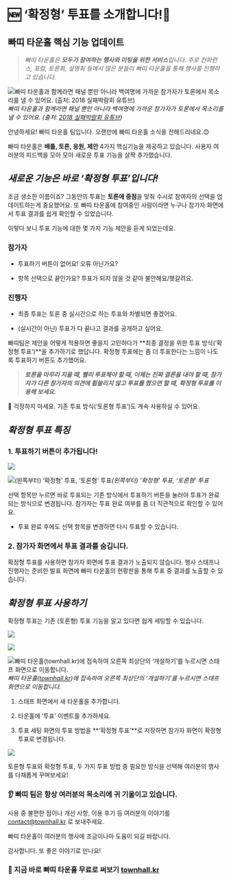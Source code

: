 
# 🆕 ‘확정형’ 투표를 소개합니다!🥳

## 빠띠 타운홀 핵심 기능 업데이트
> *빠띠 타운홀은 **모두가 참여하는 행사와 미팅을 위한 서비스**입니다. 
주로 컨퍼런스, 포럼, 토론회, 설명회 등에서 많은 분들이 빠띠 타운홀을 통해 행사를 진행하고 있습니다.*

![빠띠 타운홀과 함께라면 패널 뿐만 아니라 백여명에 가까운 참가자가 토론에서 목소리를 낼 수 있어요. (출처: [2018 실패박람회 유튜브](https://youtu.be/-mlx73ms7Ks))](/assets/images/확정형-투표를-소개합니다/0*3TsrUsgr0AG3nZWO)*빠띠 타운홀과 함께라면 패널 뿐만 아니라 백여명에 가까운 참가자가 토론에서 목소리를 낼 수 있어요. (출처: [2018 실패박람회 유튜브](https://youtu.be/-mlx73ms7Ks))*

안녕하세요! 빠띠 타운홀 팀입니다. 오랜만에 빠띠 타운홀 소식을 전해드리네요.😊

빠띠 타운홀은 **배틀, 토론, 응원, 제안** 4가지 핵심기능을 제공하고 있습니다. 사용자 여러분의 피드백을 모아 모아 새로운 투표 기능을 살짝 추가했습니다.

## ***새로운 기능은 바로 ‘확정형 투표’입니다!***

조금 생소한 이름이죠? 그동안의 투표는 **토론에 중점**을 맞춰 수시로 참여자의 선택을 업데이트하는게 중요했어요. 또 빠띠 타운홀에 참여중인 사람이라면 누구나 참가자 화면에서 투표 결과를 쉽게 확인할 수 있었습니다.

이렇다 보니 투표 기능에 대한 몇 가지 기능 제안을 듣게 되었는데요.

### 참가자

* 투표하기 버튼이 없어요! 오류 아닌가요?

* 항목 선택으로 끝인가요? 투표가 되지 않을 것 같아 불안해요/헷갈려요.

### 진행자

* 최종 투표는 토론 중 실시간으로 하는 투표와 차별되면 좋겠어요.

* (실시간이 아닌) 투표가 다 끝나고 결과를 공개하고 싶어요.

빠띠팀은 제안을 어떻게 적용하면 좋을지 고민하다가 **최종 결정을 위한 투표 방식(‘확정형 투표’)**을 추가하기로 했답니다. 확정형 투표에는 좀 더 투표한다는 느낌이 나도록 투표하기 버튼도 추가했어요.
> ***토론을 마무리 지을 때, 
빨리 투표해야 할 때,
이제는 진짜 결론을 내야 할 때, 
참가자가 다른 참가자의 의견에 휩쓸리지 않고 투표를 했으면 할 때,***
> ***확정형 투표를 이용해 보세요.***

🤗 걱정하지 마세요. 기존 투표 방식(‘토론형 투표’)도 계속 사용하실 수 있어요.

## ***확정형 투표 특징***

### 1. 투표하기 버튼이 추가됩니다!

![](/assets/images/확정형-투표를-소개합니다/1*c7ZOw2kJrmT1hTrpi7z6jQ.png)

![(왼쪽부터) ‘확정형' 투표, ‘토론형' 투표](/assets/images/확정형-투표를-소개합니다/1*MITQzMoN1gGOecrqwBCnlA.jpeg)*(왼쪽부터) ‘확정형' 투표, ‘토론형' 투표*

선택 항목만 누르면 바로 투표되는 기존 방식에서 투표하기 버튼을 눌러야 투표가 완료되는 방식으로 변경됩니다. 참가자는 투표 완료 여부를 좀 더 직관적으로 확인할 수 있어요.

* 투표 완료 후에도 선택 항목을 변경하면 다시 투표할 수 있습니다.

### 2. 참가자 화면에서 투표 결과를 숨깁니다.

확정형 투표를 사용하면 참가자 화면에 투표 결과가 노출되지 않습니다. 행사 스태프나 진행자는 준비한 발표 화면에 빠띠 타운홀의 현황판을 통해 투표 중 결과를 노출할 수 있습니다.

## ***확정형 투표 사용하기***

확정형 투표는 기존 (토론형) 투표 기능을 알고 있다면 쉽게 세팅할 수 있습니다.

![](/assets/images/확정형-투표를-소개합니다/1*Yc0yMXB449i01v5ABrBD6Q.png)

![](/assets/images/확정형-투표를-소개합니다/1*PoQAjgFYYOOhZpf_3aY1FA.png)

![빠띠 타운홀([townhall.kr](https://townhall.kr/))에 접속하여 오른쪽 최상단의 ‘개설하기’를 누르시면 스태프 화면으로 이동합니다.](/assets/images/확정형-투표를-소개합니다/1*t27PoEhIkb0HKJq8nt69rA.png)*빠띠 타운홀([townhall.kr](https://townhall.kr/))에 접속하여 오른쪽 최상단의 ‘개설하기’를 누르시면 스태프 화면으로 이동합니다.*

1. 스태프 화면에서 새 타운홀을 추가합니다.

1. 타운홀에 ‘투표’ 이벤트를 추가하세요.

1. 투표 세팅 화면의 투표 방법을 **‘확정형 투표’**로 저장하면 참가자 화면이 확정형 투표로 변경됩니다.

![](/assets/images/확정형-투표를-소개합니다/1*33cdgD3amUH8KF1SX1hM3Q.png)

토론형 투표와 확정형 투표, 두 가지 투표 방법 중 필요한 방식을 선택해 여러분의 행사를 다채롭게 꾸며보세요!

### 👂 빠띠 팀은 항상 여러분의 목소리에 귀 기울이고 있습니다.

사용 중 불편한 점이나 개선 사항, 이용 후기 등 여러분의 이야기를 [contact@townhall.kr](mailto:contact@townhall.kr) 로 보내주세요.

빠띠 타운홀이 여러분의 행사에 조금이나마 도움이 되길 바랍니다.

감사합니다. 또 좋은 이야기로 만나요!

### 🤩 지금 바로 빠띠 타운홀 무료로 써보기 [townhall.kr](https://townhall.kr/)